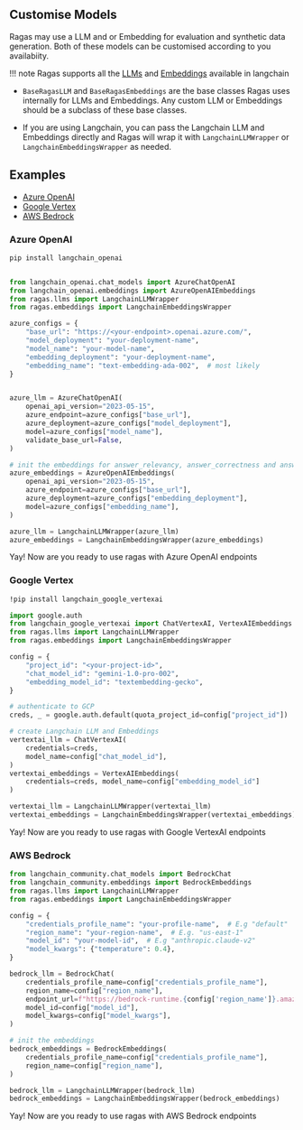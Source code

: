 ## Customise Models

Ragas may use a LLM and or Embedding for evaluation and synthetic data generation. Both of these models can be customised according to you availabiity. 

!!! note
    Ragas supports all the [LLMs](https://python.langchain.com/docs/integrations/chat/) and [Embeddings](https://python.langchain.com/docs/integrations/text_embedding/) available in langchain

- `BaseRagasLLM` and `BaseRagasEmbeddings` are the base classes Ragas uses internally for LLMs and Embeddings. Any custom LLM or Embeddings should be a subclass of these base classes.  

- If you are using Langchain, you can pass the Langchain LLM and Embeddings directly and Ragas will wrap it with `LangchainLLMWrapper` or `LangchainEmbeddingsWrapper` as needed.

## Examples

- [Azure OpenAI](#azure-openai)
- [Google Vertex](#google-vertex)
- [AWS Bedrock](#aws-bedrock)


### Azure OpenAI

```bash
pip install langchain_openai
```

```python

from langchain_openai.chat_models import AzureChatOpenAI
from langchain_openai.embeddings import AzureOpenAIEmbeddings
from ragas.llms import LangchainLLMWrapper
from ragas.embeddings import LangchainEmbeddingsWrapper

azure_configs = {
    "base_url": "https://<your-endpoint>.openai.azure.com/",
    "model_deployment": "your-deployment-name",
    "model_name": "your-model-name",
    "embedding_deployment": "your-deployment-name",
    "embedding_name": "text-embedding-ada-002",  # most likely
}


azure_llm = AzureChatOpenAI(
    openai_api_version="2023-05-15",
    azure_endpoint=azure_configs["base_url"],
    azure_deployment=azure_configs["model_deployment"],
    model=azure_configs["model_name"],
    validate_base_url=False,
)

# init the embeddings for answer_relevancy, answer_correctness and answer_similarity
azure_embeddings = AzureOpenAIEmbeddings(
    openai_api_version="2023-05-15",
    azure_endpoint=azure_configs["base_url"],
    azure_deployment=azure_configs["embedding_deployment"],
    model=azure_configs["embedding_name"],
)

azure_llm = LangchainLLMWrapper(azure_llm)
azure_embeddings = LangchainEmbeddingsWrapper(azure_embeddings)
```
Yay! Now are you ready to use ragas with Azure OpenAI endpoints

### Google Vertex

```bash
!pip install langchain_google_vertexai
```

```python
import google.auth
from langchain_google_vertexai import ChatVertexAI, VertexAIEmbeddings
from ragas.llms import LangchainLLMWrapper
from ragas.embeddings import LangchainEmbeddingsWrapper

config = {
    "project_id": "<your-project-id>",
    "chat_model_id": "gemini-1.0-pro-002",
    "embedding_model_id": "textembedding-gecko",
}

# authenticate to GCP
creds, _ = google.auth.default(quota_project_id=config["project_id"])

# create Langchain LLM and Embeddings
vertextai_llm = ChatVertexAI(
    credentials=creds,
    model_name=config["chat_model_id"],
)
vertextai_embeddings = VertexAIEmbeddings(
    credentials=creds, model_name=config["embedding_model_id"]
)

vertextai_llm = LangchainLLMWrapper(vertextai_llm)
vertextai_embeddings = LangchainEmbeddingsWrapper(vertextai_embeddings)
```
Yay! Now are you ready to use ragas with Google VertexAI endpoints

### AWS Bedrock

```python
from langchain_community.chat_models import BedrockChat
from langchain_community.embeddings import BedrockEmbeddings
from ragas.llms import LangchainLLMWrapper
from ragas.embeddings import LangchainEmbeddingsWrapper

config = {
    "credentials_profile_name": "your-profile-name",  # E.g "default"
    "region_name": "your-region-name",  # E.g. "us-east-1"
    "model_id": "your-model-id",  # E.g "anthropic.claude-v2"
    "model_kwargs": {"temperature": 0.4},
}

bedrock_llm = BedrockChat(
    credentials_profile_name=config["credentials_profile_name"],
    region_name=config["region_name"],
    endpoint_url=f"https://bedrock-runtime.{config['region_name']}.amazonaws.com",
    model_id=config["model_id"],
    model_kwargs=config["model_kwargs"],
)

# init the embeddings
bedrock_embeddings = BedrockEmbeddings(
    credentials_profile_name=config["credentials_profile_name"],
    region_name=config["region_name"],
)

bedrock_llm = LangchainLLMWrapper(bedrock_llm)
bedrock_embeddings = LangchainEmbeddingsWrapper(bedrock_embeddings)
```
Yay! Now are you ready to use ragas with AWS Bedrock endpoints
